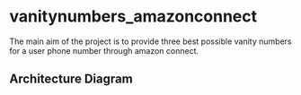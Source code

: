 # vanitynumbers_amazonconnect

The main aim of the project is to provide three best possible vanity numbers for a user phone number through amazon connect.

## Architecture Diagram

